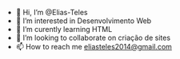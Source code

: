 - 👋 Hi, I’m @Elias-Teles
- 👀 I’m interested in  Desenvolvimento Web
- 🌱 I’m curently learning  HTML  
- 💞️ I’m looking to collaborate on  criação de sites
- 📫 How to reach me    eliasteles2014@gmail.com  

<!---
Elias-Teles/Elias-Teles is a ✨ special ✨ repository because its `README.md` (this file) appears on your GitHub profile.
You can click the Preview link to take a look at your changes.
--->
